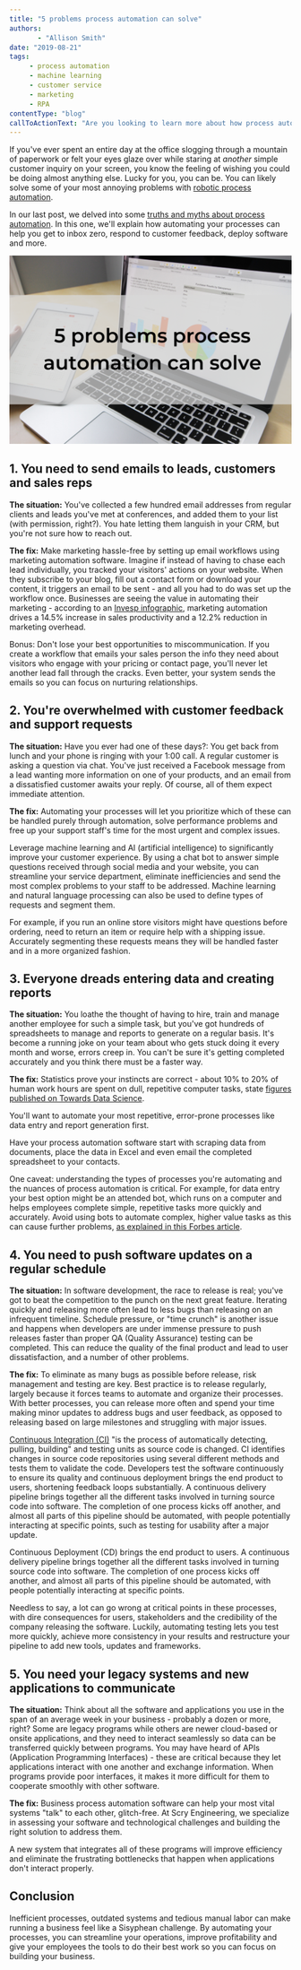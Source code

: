 ```yaml
---
title: "5 problems process automation can solve"
authors:
       - "Allison Smith"
date: "2019-08-21"
tags: 
     - process automation
     - machine learning
     - customer service
     - marketing
     - RPA
contentType: "blog"
callToActionText: "Are you looking to learn more about how process automation can solve problems in your business? We'd love to chat. Fill in the form below and we will be in touch."
---
```


If you've ever spent an entire day at the office slogging through a mountain of paperwork or felt your eyes glaze over while staring at  *another* simple customer inquiry on your screen, you know the feeling of wishing you could be doing almost anything else. Lucky for you, you can be. You can likely solve some of your most annoying problems with [robotic process automation](/services/process-automation-and-optimization/).

In our last post, we delved into some [truths and myths about process automation](/blog/2019-08-14/6-truths-myths-process-automation/). In this one, we'll explain how automating your processes can help you get to inbox zero, respond to customer feedback, deploy software and more.

<!-- end excerpt -->

![5 problems process automation solves](process-automation-solves-problems-sized.png)

## 1. You need to send emails to leads, customers and sales reps

**The situation:** You've collected a few hundred email addresses from regular clients and leads you've met at conferences, and added them to your list (with permission, right?). You hate letting them languish in your CRM, but you're not sure how to reach out.

**The fix:** Make marketing hassle-free by setting up email workflows using marketing automation software. Imagine if instead of having to chase each lead individually, you tracked your visitors' actions on your website. When they subscribe to your blog, fill out a contact form or download your content, it triggers an email to be sent - and all you had to do was set up the workflow once. Businesses are seeing the value in automating their marketing - according to an [Invesp infographic](https://www.invespcro.com/blog/marketing-automation/), marketing automation drives a 14.5% increase in sales productivity and a 12.2% reduction in marketing overhead.

Bonus: Don't lose your best opportunities to miscommunication. If you create a workflow that emails your sales person the info they need about visitors who engage with your pricing or contact page, you'll never let another lead fall through the cracks. Even better, your system sends the emails so you can focus on nurturing relationships.

## 2. You're overwhelmed with customer feedback and support requests

**The situation:** Have you ever had one of these days?: You get back from lunch and your phone is ringing with your 1:00 call. A regular customer is asking a question via chat. You've just received a Facebook message from a lead wanting more information on one of your products, and an email from a dissatisfied customer awaits your reply. Of course, all of them expect immediate attention.

**The fix:** Automating your processes will let you prioritize which of these can be handled purely through automation, solve performance problems and free up your support staff's time for the most urgent and complex issues.

Leverage machine learning and AI (artificial intelligence) to significantly improve your customer experience. By using a chat bot to answer simple questions received through social media and your website, you can streamline your service department, eliminate inefficiencies and send the most complex problems to your staff to be addressed. Machine learning and natural language processing can also be used to define types of requests and segment them. 

For example, if you run an online store visitors might have questions before ordering, need to return an item or require help with a shipping issue. Accurately segmenting these requests means they will be handled faster and in a more organized fashion. 



## 3. Everyone dreads entering data and creating reports

**The situation:** You loathe the thought of having to hire, train and manage another employee for such a simple task, but you've got hundreds of spreadsheets to manage and reports to generate on a regular basis. It's become a running joke on your team about who gets stuck doing it every month and worse, errors creep in. You can't be sure it's getting completed accurately and you think there must be a faster way.

**The fix:** Statistics prove your instincts are correct - about 10% to 20% of human work hours are spent on dull, repetitive computer tasks, state [figures published on Towards Data Science](https://towardsdatascience.com/all-the-robotic-process-automation-rpa-stats-you-need-to-know-bcec22eaaad9).

 You'll want to automate your most repetitive, error-prone processes like data entry and report generation first. 

Have your process automation software start with scraping data from documents, place the data in Excel and even email the completed spreadsheet to your contacts.

One caveat: understanding the types of processes you're automating and the nuances of process automation is critical. For example, for data entry your best option might be an attended bot, which runs on a computer and helps employees complete simple, repetitive tasks more quickly and accurately. Avoid using bots to automate complex, higher value tasks as this can cause further problems, [as explained in this Forbes article](https://www.forbes.com/sites/cognitiveworld/2018/12/02/the-big-rpa-bubble/#480d945d68d9). 

## 4. You need to push software updates on a regular schedule

**The situation:** In software development, the race to release is real; you've got to beat the competition to the punch on the next great feature. Iterating quickly and releasing more often lead to less bugs than releasing on an infrequent timeline. Schedule pressure, or "time crunch" is another issue and happens when developers are under immense pressure to push releases faster than proper QA (Quality Assurance) testing can be completed. This can reduce the quality of the final product and lead to user dissatisfaction, and a number of other problems.

**The fix:** To eliminate as many bugs as possible before release, risk management and testing are key. Best practice is to release regularly, largely because it forces teams to automate and organize their processes. With better processes, you can release more often and spend your time making minor updates to address bugs and user feedback, as opposed to releasing based on large milestones and struggling with major issues. 

 [Continuous Integration (CI)](https://opensource.com/article/18/8/what-cicd) "is the process of automatically detecting, pulling, building" and testing units as source code is changed. CI identifies changes in source code repositories using several different methods and tests them to validate the code. Developers test the software continuously to ensure its quality and continuous deployment brings the end product to users, shortening feedback loops substantially. A continuous delivery pipeline brings together all the different tasks involved in turning source code into software. The completion of one process kicks off another, and almost all parts of this pipeline should be automated, with people potentially interacting at specific points, such as testing for usability after a major update.

Continuous Deployment (CD) brings the end product to users. A continuous delivery pipeline brings together all the different tasks involved in turning source code into software. The completion of one process kicks off another, and almost all parts of this pipeline should be automated, with people potentially interacting at specific points.

Needless to say, a lot can go wrong at critical points in these processes, with dire consequences for users, stakeholders and the credibility of the company releasing the software. Luckily, automating testing lets you test more quickly, achieve more consistency in your results and restructure your pipeline to add new tools, updates and frameworks.



## 5. You need your legacy systems and new applications to communicate

**The situation:** Think about all the software and applications you use in the span of an average week in your business - probably a dozen or more, right? Some are legacy programs while others are newer cloud-based or onsite applications, and they need to interact seamlessly so data can be transferred quickly between programs. You may have heard of APIs (Application Programming Interfaces) - these are critical because they let applications interact with one another and exchange information. When programs provide poor interfaces, it makes it more difficult for them to cooperate smoothly with other software. 

**The fix:** Business process automation software can help your most vital systems "talk" to each other, glitch-free. At Scry Engineering, we specialize in assessing your software and technological challenges and building the right solution to address them. 

A new system that integrates all of these programs will improve efficiency and eliminate the frustrating bottlenecks that happen when applications don't interact properly.



## Conclusion

Inefficient processes, outdated systems and tedious manual labor can make running a business feel like a Sisyphean challenge. By automating your processes, you can streamline your operations, improve profitability and give your employees the tools to do their best work so you can focus on building your business.
